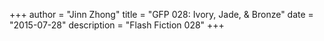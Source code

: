 +++
author = "Jinn Zhong"
title = "GFP 028: Ivory, Jade, & Bronze"
date = "2015-07-28"
description = "Flash Fiction 028"
+++
